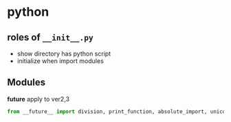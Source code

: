 # python
## roles of `__init__.py`

- show directory has python script
- initialize when import modules

## Modules
**__future__**
apply to ver2,3
```python
from __future__ import division, print_function, absolute_import, unicode_literals
```